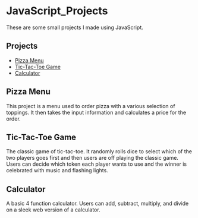 # **JavaScript_Projects**

These are some small projects I made using JavaScript.

## **Projects**

* [Pizza Menu](https://github.com/NateC85/JavaScript_Projects/tree/main/Pizza_Project)
* [Tic-Tac-Toe Game](https://github.com/NateC85/JavaScript_Projects/tree/main/TicTacToe)
* [Calculator](https://github.com/NateC85/JavaScript_Projects/tree/main/Calculator)

## Pizza Menu

This project is a menu used to order pizza with a various selection of toppings. It then takes the input information and calculates a price for the order.

## Tic-Tac-Toe Game

The classic game of tic-tac-toe. It randomly rolls dice to select which of the two players goes first and then users are off playing the classic game. Users can decide which token each player wants to use and the winner is celebrated with music and flashing lights.

## Calculator

A basic 4 function calculator. Users can add, subtract, multiply, and divide on a sleek web version of a calculator.
